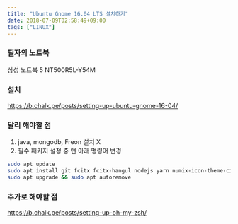 ```yaml
---
title: "Ubuntu Gnome 16.04 LTS 설치하기"
date: 2018-07-09T02:58:49+09:00
tags: ["LINUX"]
---
```


### 필자의 노트북
삼성 노트북 5 NT500R5L-Y54M

### 설치
<a href="https://b.chalk.pe/posts/setting-up-ubuntu-gnome-16-04/">https://b.chalk.pe/posts/setting-up-ubuntu-gnome-16-04/</a>

### 달리 해야할 점
1. java, mongodb, Freon 설치 X
2. 필수 패키지 설정 중 맨 아래 명령어 변경

```bash
sudo apt update
sudo apt install git fcitx fcitx-hangul nodejs yarn numix-icon-theme-circle
sudo apt upgrade && sudo apt autoremove
```

### 추가로 해야할 점
<a href="https://b.chalk.pe/posts/setting-up-oh-my-zsh/">https://b.chalk.pe/posts/setting-up-oh-my-zsh/</a>